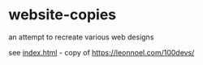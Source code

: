 # website-copies
 an attempt to recreate various web designs

see [index.html](/website-copies/index.html) - copy of https://leonnoel.com/100devs/

